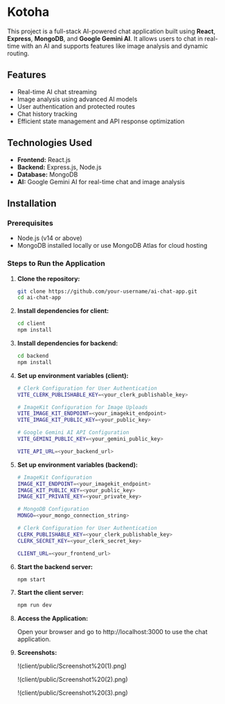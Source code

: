 # Kotoha

This project is a full-stack AI-powered chat application built using **React**, **Express**, **MongoDB**, and **Google Gemini AI**. It allows users to chat in real-time with an AI and supports features like image analysis and dynamic routing.

## Features

- Real-time AI chat streaming
- Image analysis using advanced AI models
- User authentication and protected routes
- Chat history tracking
- Efficient state management and API response optimization

## Technologies Used

- **Frontend:** React.js
- **Backend:** Express.js, Node.js
- **Database:** MongoDB
- **AI:** Google Gemini AI for real-time chat and image analysis

## Installation

### Prerequisites

- Node.js (v14 or above)
- MongoDB installed locally or use MongoDB Atlas for cloud hosting

### Steps to Run the Application

1. **Clone the repository:**

   ```bash
   git clone https://github.com/your-username/ai-chat-app.git
   cd ai-chat-app

   ```

2. **Install dependencies for client:**

   ```bash
   cd client
   npm install

   ```

3. **Install dependencies for backend:**

   ```bash
   cd backend
   npm install

   ```

4. **Set up environment variables (client):**

   ```bash
   # Clerk Configuration for User Authentication
   VITE_CLERK_PUBLISHABLE_KEY=<your_clerk_publishable_key>

   # ImageKit Configuration for Image Uploads
   VITE_IMAGE_KIT_ENDPOINT=<your_imagekit_endpoint>
   VITE_IMAGE_KIT_PUBLIC_KEY=<your_public_key>

   # Google Gemini AI API Configuration
   VITE_GEMINI_PUBLIC_KEY=<your_gemini_public_key>

   VITE_API_URL=<your_backend_url>

   ```

5. **Set up environment variables (backend):**

   ```bash
   # ImageKit Configuration
   IMAGE_KIT_ENDPOINT=<your_imagekit_endpoint>
   IMAGE_KIT_PUBLIC_KEY=<your_public_key>
   IMAGE_KIT_PRIVATE_KEY=<your_private_key>

   # MongoDB Configuration
   MONGO=<your_mongo_connection_string>

   # Clerk Configuration for User Authentication
   CLERK_PUBLISHABLE_KEY=<your_clerk_publishable_key>
   CLERK_SECRET_KEY=<your_clerk_secret_key>

   CLIENT_URL=<your_frontend_url>

   ```

6. **Start the backend server:**

   ```bash
   npm start

   ```

7. **Start the client server:**

   ```bash
   npm run dev

   ```

8. **Access the Application:**

   Open your browser and go to http://localhost:3000 to use the chat application.

9. **Screenshots:**

   !(client/public/Screenshot%20(1).png)

   !(client/public/Screenshot%20(2).png)

   !(client/public/Screenshot%20(3).png)
